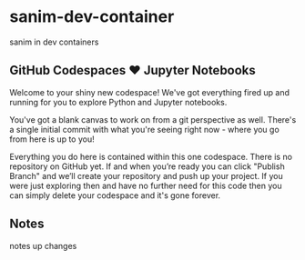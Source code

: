 # sanim-dev-container
sanim in dev containers

## GitHub Codespaces ♥️ Jupyter Notebooks

Welcome to your shiny new codespace! We've got everything fired up and 
running for you to explore Python and Jupyter notebooks.

You've got a blank canvas to work on from a git perspective as well. 
There's a single initial commit with what you're seeing right now - where 
you go from here is up to you!

Everything you do here is contained within this one codespace. There is no 
repository on GitHub yet. If and when you’re ready you can click "Publish 
Branch" and we’ll create your repository and push up your project. If you 
were just exploring then and have no further need for this code then you 
can simply delete your codespace and it's gone forever.

## Notes
notes up changes

